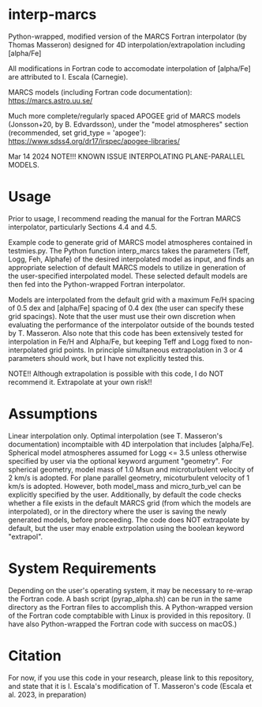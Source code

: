 # interp-marcs
Python-wrapped, modified version of the MARCS Fortran interpolator (by Thomas Masseron) designed for 4D interpolation/extrapolation including [alpha/Fe]

All modifications in Fortran code to accomodate interpolation of [alpha/Fe] are attributed to I. Escala (Carnegie).

MARCS models (including Fortran code documentation): https://marcs.astro.uu.se/

Much more complete/regularly spaced APOGEE grid of MARCS models (Jonsson+20, by B. Edvardsson), under the "model atmospheres" section (recommended, set grid_type = 'apogee'): https://www.sdss4.org/dr17/irspec/apogee-libraries/

Mar 14 2024 NOTE!!! KNOWN ISSUE INTERPOLATING PLANE-PARALLEL MODELS.

# Usage #

Prior to usage, I recommend reading the manual for the Fortran MARCS interpolator, particularly Sections 4.4 and 4.5.

Example code to generate grid of MARCS model atmospheres contained in testmies.py. The Python function interp_marcs takes the parameters (Teff, Logg, Feh, Alphafe) of the desired interpolated model as input, and finds an appropriate selection of default MARCS models to utilize in generation of the user-specified interpolated model. These selected default models are then fed into the Python-wrapped Fortran interpolator.

Models are interpolated from the default grid with a maximum Fe/H spacing of 0.5 dex and [alpha/Fe] spacing of 0.4 dex (the user can specify these grid spacings). Note that the user must use their own discretion when evaluating the performance of the interpolator outside of the bounds tested by T. Masseron. Also note that this code has been extensively tested for interpolation in Fe/H and Alpha/Fe, but keeping Teff and Logg fixed to non-interpolated grid points. In principle simultaneous extrapolation in 3 or 4 parameters should work, but I have not explicitly tested this.

<!--NOTE!!! It is recommended to install my forked version of Turbospectrum2019 (https://github.com/iaescala/Turbospectrum2019) for use with the output ".mod" files with marcsfile=True. This modified version can read both default and interpolated MARCS models with this flag.-->

NOTE!! Although extrapolation is possible with this code, I do NOT recommend it. Extrapolate at your own risk!!

# Assumptions #

Linear interpolation only. Optimal interpolation (see T. Masseron's documentation) incomptaible with 4D interpolation that includes [alpha/Fe]. Spherical model atmospheres assumed for Logg <= 3.5 unless otherwise specified by user via the optional keyword argument "geometry". For spherical geometry, model mass of 1.0 Msun and microturbulent velocity of 2 km/s is adopted. For plane parallel geometry, micoturbulent velocity of 1 km/s is adopted. However, both model_mass and micro_turb_vel can be explicitly specified by the user. Additionally, by default the code checks whether a file exists in the default MARCS grid (from which the models are interpolated), or in the directory where the user is saving the newly generated models, before proceeding. The code does NOT extrapolate by default, but the user may enable extrpolation using the boolean keyword "extrapol".

# System Requirements #

Depending on the user's operating system, it may be necessary to re-wrap the Fortran code. A bash script (pyrap_alpha.sh) can be run in the same directory as the Fortran files to accomplish this. A Python-wrapped version of the Fortran code comptabible with Linux is provided in this repository. (I have also Python-wrapped the Fortran code with success on macOS.)

# Citation #

For now, if you use this code in your research, please link to this repository, and state that it is I. Escala's modification of T. Masseron's code (Escala et al. 2023, in preparation)


